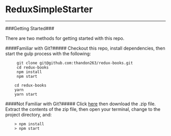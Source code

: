 # ReduxSimpleStarter
---

###Getting Started###

There are two methods for getting started with this repo.

####Familiar with Git?#####
Checkout this repo, install dependencies, then start the gulp process with the following:

```shell
	 git clone git@github.com:thandon263/redux-books.git
	 cd redux-books
	 npm install
	 npm start
```
```shell
	cd redux-books
	yarn
	yarn start
```

####Not Familiar with Git?#####
Click [here](https://github.com/thandon263/redux-books/releases) then download the .zip file.  Extract the contents of the zip file, then open your terminal, change to the project directory, and:

```
	> npm install
	> npm start
```

